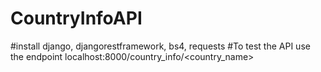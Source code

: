 # CountryInfoAPI
#install django, djangorestframework, bs4, requests
#To test the API use the endpoint localhost:8000/country_info/<country_name>
